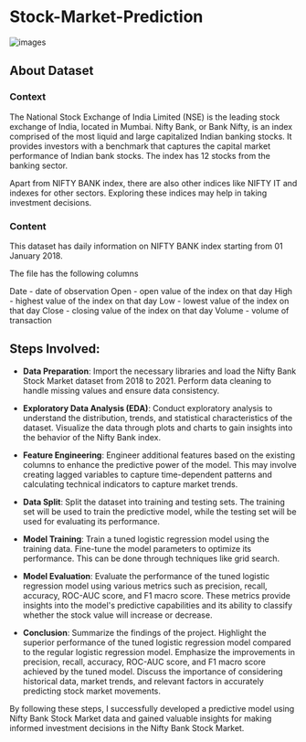 # Stock-Market-Prediction
![images](https://github.com/shubham19nijwala/Nifty-Bank-Stock-Market-Prediction/assets/130289158/5597c409-7000-47bf-8ada-ebe482d7bcc6)

## About Dataset
### Context
The National Stock Exchange of India Limited (NSE) is the leading stock exchange of India, located in Mumbai. Nifty Bank, or Bank Nifty, is an index comprised of the most liquid and large capitalized Indian banking stocks. It provides investors with a benchmark that captures the capital market performance of Indian bank stocks. The index has 12 stocks from the banking sector.

Apart from NIFTY BANK index, there are also other indices like NIFTY IT and indexes for other sectors. Exploring these indices may help in taking investment decisions.

### Content
This dataset has daily information on NIFTY BANK index starting from 01 January 2018.

The file has the following columns

Date - date of observation
Open - open value of the index on that day
High - highest value of the index on that day
Low - lowest value of the index on that day
Close - closing value of the index on that day
Volume - volume of transaction

## Steps Involved:
*  **Data Preparation**: Import the necessary libraries and load the Nifty Bank Stock Market dataset from 2018 to 2021. Perform data cleaning to handle missing values and ensure data consistency.

* **Exploratory Data Analysis (EDA)**: Conduct exploratory analysis to understand the distribution, trends, and statistical characteristics of the dataset. Visualize the data through plots and charts to gain insights into the behavior of the Nifty Bank index.

* **Feature Engineering**: Engineer additional features based on the existing columns to enhance the predictive power of the model. This may involve creating lagged variables to capture time-dependent patterns and calculating technical indicators to capture market trends.

* **Data Split**: Split the dataset into training and testing sets. The training set will be used to train the predictive model, while the testing set will be used for evaluating its performance.

* **Model Training**: Train a tuned logistic regression model using the training data. Fine-tune the model parameters to optimize its performance. This can be done through techniques like grid search.

* **Model Evaluation**: Evaluate the performance of the tuned logistic regression model using various metrics such as precision, recall, accuracy, ROC-AUC score, and F1 macro score. These metrics provide insights into the model's predictive capabilities and its ability to classify whether the stock value will increase or decrease.

* **Conclusion**: Summarize the findings of the project. Highlight the superior performance of the tuned logistic regression model compared to the regular logistic regression model. Emphasize the improvements in precision, recall, accuracy, ROC-AUC score, and F1 macro score achieved by the tuned model. Discuss the importance of considering historical data, market trends, and relevant factors in accurately predicting stock market movements.


By following these steps, I successfully developed a predictive model using Nifty Bank Stock Market data and gained valuable insights for making informed investment decisions in the Nifty Bank Stock Market.
